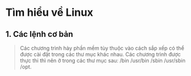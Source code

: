 # Tìm hiểu về Linux
## 1. Các lệnh cơ bản
>Các chương trình hày phần mềm tùy thuộc vào cách sắp xếp có thể được cài đặt trong các thư mục khác nhau. Các chương trình được thực thi thì nên ở trong các thư mục sau:
>/bin
>/usr/bin
>/sbin
>/usr/sbin
>/opt.
